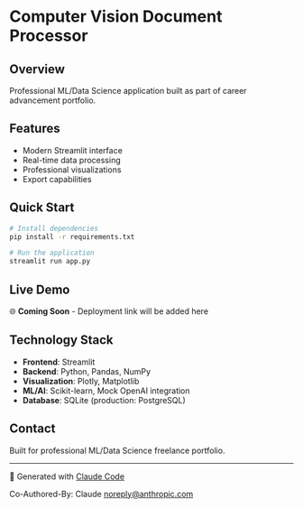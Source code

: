 # Computer Vision Document Processor

## Overview
Professional ML/Data Science application built as part of career advancement portfolio.

## Features
- Modern Streamlit interface
- Real-time data processing
- Professional visualizations
- Export capabilities

## Quick Start
```bash
# Install dependencies
pip install -r requirements.txt

# Run the application
streamlit run app.py
```

## Live Demo
🌐 **Coming Soon** - Deployment link will be added here

## Technology Stack
- **Frontend**: Streamlit
- **Backend**: Python, Pandas, NumPy
- **Visualization**: Plotly, Matplotlib
- **ML/AI**: Scikit-learn, Mock OpenAI integration
- **Database**: SQLite (production: PostgreSQL)

## Contact
Built for professional ML/Data Science freelance portfolio.

---
🤖 Generated with [Claude Code](https://claude.ai/code)

Co-Authored-By: Claude <noreply@anthropic.com>
